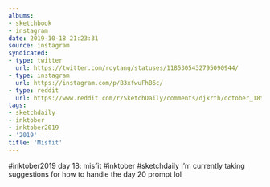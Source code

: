 ```yaml
---
albums:
- sketchbook
- instagram
date: 2019-10-18 21:23:31
source: instagram
syndicated:
- type: twitter
  url: https://twitter.com/roytang/statuses/1185305432795090944/
- type: instagram
  url: https://instagram.com/p/B3xfwuFhB6c/
- type: reddit
  url: https://www.reddit.com/r/SketchDaily/comments/djkrth/october_18th_friday_fun_day/f48exec/
tags:
- sketchdaily
- inktober
- inktober2019
- '2019'
title: 'Misfit'
---
```


#inktober2019 day 18: misfit #inktober #sketchdaily I’m currently taking suggestions for how to handle the day 20 prompt lol